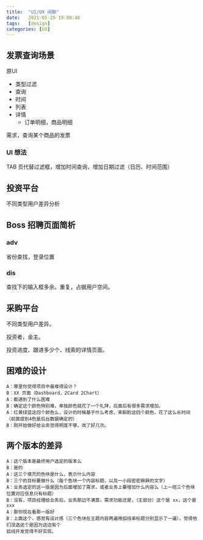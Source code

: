 ```yaml
---
title:  "UI/UX 闲聊"
date:   2021-05-25 19:00:46
tags:   [design]
categories: [UX]
---
```


## 发票查询场景

原UI
- 类型过滤
- 查询
- 时间
- 列表
- 详情
  - 订单明细，商品明细
  
需求，查询某个商品的发票

### UI 想法

TAB 页代替过滤框，增加时间查询，增加日期过滤（日历、时间范围）

## 投资平台

不同类型用户差异分析

## Boss 招聘页面简析

### adv

省份查找，登录位置

### dis

查找下的输入框多余。重复，占据用户空间。


## 采购平台

不同类型用户差异。

投资者，金主。

投资进度、跟进多少个、线索的详情页面。


## 困难的设计
```
A：哪里你觉得项目中最难得设计？
B：XX 页面（Dashboard，2Card 2Chart）
A：都遇到了什么困难
B：确定这个颜色特别难，单独颜色就花了一个礼拜，后面后有很多需求增加。
A：红黄绿蓝这四个颜色么，设计的时候基于什么考虑，来斟酌这四个颜色，花了这么长时间（前面提到4色是后台数据确定的）
B：刚开始做好给业务觉得明度不够，改了好几次。
```

## 两个版本的差异
```
A：这个版本是最终用户选定的版本么
B：是的
A：这三个填充的色块是什么，表示什么内容
B：三个的目标要做什么（每个色块一个内容标题，以及一小段密密麻麻的文字）
A：业务选定的这一版是因为后面增加了需求，或者业务上要增加什么内容么（上一班三个色块位置对应信息只有标题）
B：没有，项目经理给业务后，业务那边不满意，需求功能还是，（主部分）这个是 xx，这个是 xxx
A：那你现在看那一版好
B：上面这个，感觉有设计感（三个色块在主题内容两遍用弧线串标题分别显示了一遍），觉得他们没选这个是因为这边有个
弧线开发觉得不好实现。
```
